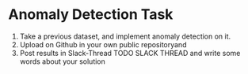 # Anomaly Detection Task

1. Take a previous dataset, and implement anomaly detection on it.
2. Upload on Github in your own public repositoryand 
3. Post results in Slack-Thread TODO SLACK THREAD and write some words about your solution